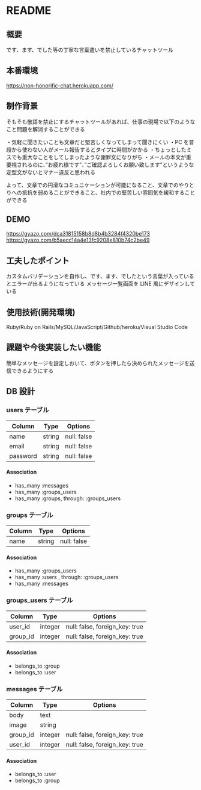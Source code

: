 # README

## 概要

です、ます、でした等の丁寧な言葉遣いを禁止しているチャットツール

## 本番環境

https://non-honorific-chat.herokuapp.com/

## 制作背景

そもそも敬語を禁止にするチャットツールがあれば、仕事の現場で以下のようなこと問題を解消することができる

・気軽に聞きたいことも文章だと堅苦しくなってしまって聞きにくい
・PC を普段から使わない人がメール報告するとタイプに時間がかかる
・ちょっとしたミスでも重大なことをしてしまったような謝罪文になりがち
・メールの本文が重要視されるのに、”お疲れ様です”、”ご確認よろしくお願い致します”というような定型文がないとマナー違反と思われる

よって、文章での円滑なコミュニケーションが可能になること、文章でのやりとりへの抵抗を弱めることができること、社内での堅苦しい雰囲気を緩和することができる

## DEMO

https://gyazo.com/dca31815158b8d8b4b3284f4320be173
https://gyazo.com/b5aecc14a4e13fc9208e810b74c2be49

## 工夫したポイント

カスタムバリデーションを自作し、です、ます、でしたという言葉が入っているとエラーが出るようになっている
メッセージ一覧画面を LINE 風にデザインしている

## 使用技術(開発環境)

Ruby/Ruby on Rails/MySQL/JavaScript/Github/heroku/Visual Studio Code

## 課題や今後実装したい機能

簡単なメッセージを設定しおいて、ボタンを押したら決められたメッセージを送信できるようにする

## DB 設計

### users テーブル

| Column   | Type   | Options     |
| -------- | ------ | ----------- |
| name     | string | null: false |
| email    | string | null: false |
| password | string | null: false |

#### Association

- has_many :messages
- has_many :groups_users
- has_many :groups, through: :groups_users

### groups テーブル

| Column | Type   | Options     |
| ------ | ------ | ----------- |
| name   | string | null: false |

#### Association

- has_many :groups_users
- has_many :users , through: :groups_users
- has_many :messages

### groups_users テーブル

| Column   | Type    | Options                        |
| -------- | ------- | ------------------------------ |
| user_id  | integer | null: false, foreign_key: true |
| group_id | integer | null: false, foreign_key: true |

#### Association

- belongs_to :group
- belongs_to :user

### messages テーブル

| Column   | Type    | Options                        |
| -------- | ------- | ------------------------------ |
| body     | text    |                                |
| image    | string  |                                |
| group_id | integer | null: false, foreign_key: true |
| user_id  | integer | null: false, foreign_key: true |

#### Association

- belongs_to :user
- belongs_to :group

